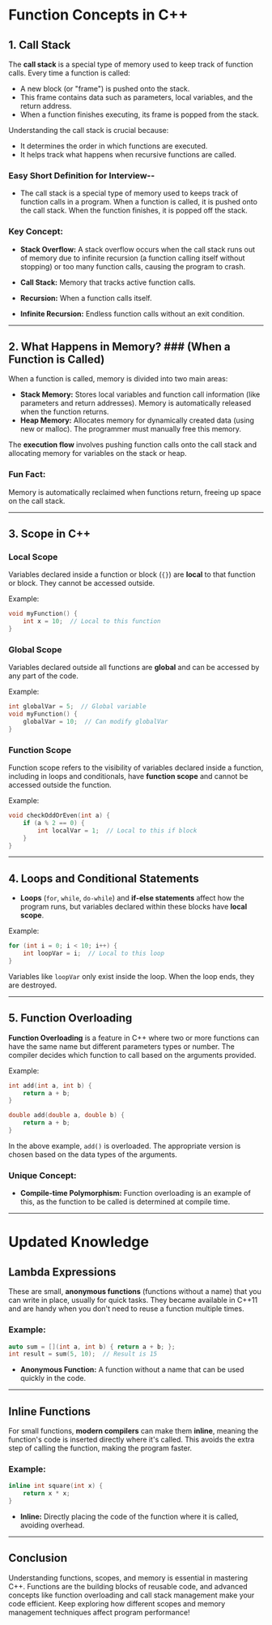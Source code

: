 
# Function Concepts in C++

## 1. Call Stack

The **call stack** is a special type of memory used to keep track of function calls. Every time a function is called:
- A new block (or "frame") is pushed onto the stack.
- This frame contains data such as parameters, local variables, and the return address.
- When a function finishes executing, its frame is popped from the stack.

Understanding the call stack is crucial because:
- It determines the order in which functions are executed.
- It helps track what happens when recursive functions are called.

### Easy Short Definition for Interview--
- The call stack is a special type of memory used to keeps track of function calls in a program. When a function is called, it is pushed onto the call stack. When the function finishes, it is popped off the stack.
  
### Key Concept:
- **Stack Overflow:** A stack overflow occurs when the call stack runs out of memory due to infinite recursion (a function calling itself without stopping) or too many function calls, causing the program to crash.

- **Call Stack:** Memory that tracks active function calls.
- **Recursion:** When a function calls itself.
- **Infinite Recursion:** Endless function calls without an exit condition.

---

## 2. What Happens in Memory? ### (When a Function is Called)

When a function is called, memory is divided into two main areas:
- **Stack Memory:** Stores local variables and function call information (like parameters and return addresses). Memory is automatically released when the function returns.
- **Heap Memory:** Allocates memory for dynamically created data (using new or malloc). The programmer must manually free this memory.
  
The **execution flow** involves pushing function calls onto the call stack and allocating memory for variables on the stack or heap.

### Fun Fact:
Memory is automatically reclaimed when functions return, freeing up space on the call stack.

---

## 3. Scope in C++

### Local Scope
Variables declared inside a function or block (`{}`) are **local** to that function or block. They cannot be accessed outside.

Example:
```cpp
void myFunction() {
    int x = 10;  // Local to this function
}
```

### Global Scope
Variables declared outside all functions are **global** and can be accessed by any part of the code.

Example:
```cpp
int globalVar = 5;  // Global variable
void myFunction() {
    globalVar = 10;  // Can modify globalVar
}
```

### Function Scope
Function scope refers to the visibility of variables declared inside a function, including in loops and conditionals, have **function scope** and cannot be accessed outside the function.

Example:
```cpp
void checkOddOrEven(int a) {
    if (a % 2 == 0) {
        int localVar = 1;  // Local to this if block
    }
}
```

---

## 4. Loops and Conditional Statements

- **Loops** (`for`, `while`, `do-while`) and **if-else statements** affect how the program runs, but variables declared within these blocks have **local scope**.

Example:
```cpp
for (int i = 0; i < 10; i++) {
    int loopVar = i;  // Local to this loop
}
```

Variables like `loopVar` only exist inside the loop. When the loop ends, they are destroyed.

---

## 5. Function Overloading

**Function Overloading** is a feature in C++ where two or more functions can have the same name but different parameters types or number. The compiler decides which function to call based on the arguments provided.

Example:
```cpp
int add(int a, int b) {
    return a + b;
}

double add(double a, double b) {
    return a + b;
}
```

In the above example, `add()` is overloaded. The appropriate version is chosen based on the data types of the arguments.

### Unique Concept:
- **Compile-time Polymorphism:** Function overloading is an example of this, as the function to be called is determined at compile time.

---



# Updated Knowledge

## Lambda Expressions
These are small, **anonymous functions** (functions without a name) that you can write in place, usually for quick tasks. They became available in C++11 and are handy when you don't need to reuse a function multiple times.

### Example:
```cpp
auto sum = [](int a, int b) { return a + b; };
int result = sum(5, 10);  // Result is 15
```
- **Anonymous Function:** A function without a name that can be used quickly in the code.

---

## Inline Functions
For small functions, **modern compilers** can make them **inline**, meaning the function's code is inserted directly where it's called. This avoids the extra step of calling the function, making the program faster.

### Example:
```cpp
inline int square(int x) {
    return x * x;
}
```
- **Inline:** Directly placing the code of the function where it is called, avoiding overhead.
---


## Conclusion

Understanding functions, scopes, and memory is essential in mastering C++. Functions are the building blocks of reusable code, and advanced concepts like function overloading and call stack management make your code efficient. Keep exploring how different scopes and memory management techniques affect program performance!

